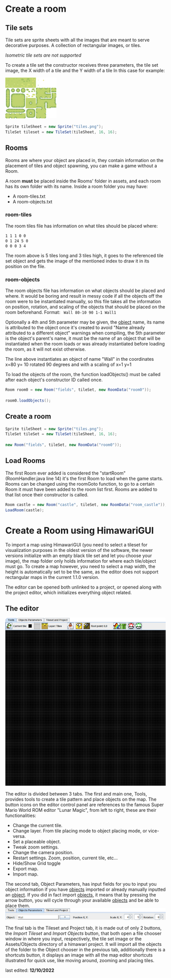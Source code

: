 # Create a room

## Tile sets

Tile sets are sprite sheets with all the images that are meant to serve decorative purposes.
A collection of rectangular images, or tiles.

_Isometric tile sets are not supported_

To create a tile set the constructor receives thre[]()e parameters, the tile set image, the X width of a tile and the Y width of a tile
In this case for example:

![image](images/tileset.png)
```java
Sprite tileSheet = new Sprite("tiles.png");
TileSet tileset = new TileSet(tileSheet, 16, 16);
```

## Rooms

Rooms are where your object are placed in, they contain information on the placement of tiles and object spawning, you can make a game without a Room.

A room **must** be placed inside the Rooms' folder in assets, and each room has its own folder with its name.
Inside a room folder you may have:
* A room-tiles.txt
* A room-objects.txt

### room-tiles
The room tiles file has information on what tiles should be placed where:
```text
1 1 1 0 0 
0 1 24 5 0 
0 0 0 3 4
```
The room above is 5 tiles long and 3 tiles high, it goes to the referenced tile set object and gets the image of the mentioned index to draw it in its position on the file.

### room-objects
The room objects file has information on what objects should be placed and where. It would be boring and result in messy code if all the objects off the room were to be instantiated manually, so this file takes all the information on position, rotation, and scaling of the objects that should be placed on the room beforehand.
Format: ``` Wall 80-10 90 1-1 Wall1```

Optionally a 4th and 5th parameter may be given, the [object](Objects.md) name, its name is attributed to the object once it's created to avoid "Name already attributed to a different object" warnings when compiling, the 5th parameter is the object's parent's name, it must be the name of an object that will be instantiated when the room loads or was already instantiated before loading the room, as it will not exist otherwise.

The line above instantiates an object of name "Wall" in the coordinates x=80 y= 10 rotated 90 degrees and with a scaling of x=1 y=1

To load the objects of the room, the function loadObjects() must be called after each object's constructor ID called once.
```java
Room room0 = new Room("fields", tileSet, new RoomData("room0"));

room0.loadObjects();
``` 

## Create a room

```java
Sprite tileSheet = new Sprite("tiles.png");
TileSet tileSet = new TileSet(tileSheet, 16, 16);

new Room("fields", tileSet, new RoomData("room0"));
```

## Load Rooms

The first Room ever added is considered the "startRoom" (RoomHandler.java line 14) it's the first Room to load when the game starts. Rooms can be changed using the roomGoto function, to go to a certain Room it must have been added to the room list first. Rooms are added to that list once their  constructor is called. 

```java
Room castle = new Room("castle", tileSet, new RoomData("room_castle"));
LoadRoom(castle);
```

# Create a Room using HimawariGUI
To import a map using HimawariGUI (you need to select a tileset for visualization purposes in the oldest version of the software, the newer versions initialize with an empty black tile set and let you choose your image), the map folder only holds information for where each tile/object must go.
To create a map however, you need to select a map width, the height is automatically set to be the same, as the editor does not support rectangular maps in the current 1.1.0 version.

The editor can be opened both unlinked to a project, or opened along with the project editor, which initializes everything object related.

## The editor

![editor 1.png](images/editor%201.png)

The editor is divided between 3 tabs.
The first and main one, Tools, provides tools to create a tile pattern and place objects on the map.
The button icons on the editor control panel are references to the famous Super Mario World ROM editor "Lunar Magic", from left to right, these are their functionalities:
* Change the current tile.
* Change layer. From tile placing mode to object placing mode, or vice-versa.
* Set a placeable object.
* Tweak zoom settings.
* Change the camera position.
* Restart settings. Zoom, position, current tile, etc...
* Hide/Show Grid toggle
* Export map.
* Import map.

The second tab, Object Parameters, has input fields for you to input you object information if you have [objects](Objects.md) imported or already manually inputted an [object](Objects.md). 
If you did in fact import [objects](Objects.md), it means that by pressing the arrow button, you will cycle through your available [objects](Objects.md) and be able to place them.
![tab2.png](images/tab2.png)

The final tab is the Tileset and Project tab, it is made out of only 2 buttons, the _Import Tileset_ and _Import Objects_ button, that both open a file chooser window in where you input, respectively, the tile set image or the Assets/Objects directory of a himawari project. It will import all the objects of the folder to the Object chooser in the previous tab, additionally there is a shortcuts button, it displays an image with all the map editor shortcuts illustrated for quick use, like moving around, zooming and placing tiles.

last edited: **12/10/2022**
